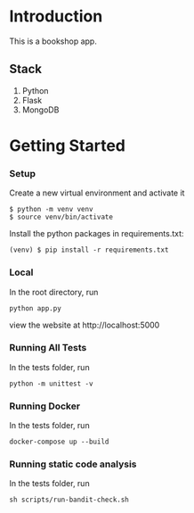 # Introduction

This is a bookshop app. 

## Stack
1. Python
2. Flask
3. MongoDB

# Getting Started

### Setup
Create a new virtual environment and activate it
```
$ python -m venv venv
$ source venv/bin/activate
```

Install the python packages in requirements.txt:
```
(venv) $ pip install -r requirements.txt
```

###  Local
In the root directory, run
```
python app.py
```
view the website at http://localhost:5000

### Running All Tests
In the tests folder, run
```
python -m unittest -v
```

### Running Docker
In the tests folder, run
```
docker-compose up --build
```

### Running static code analysis
In the tests folder, run
```
sh scripts/run-bandit-check.sh
```
